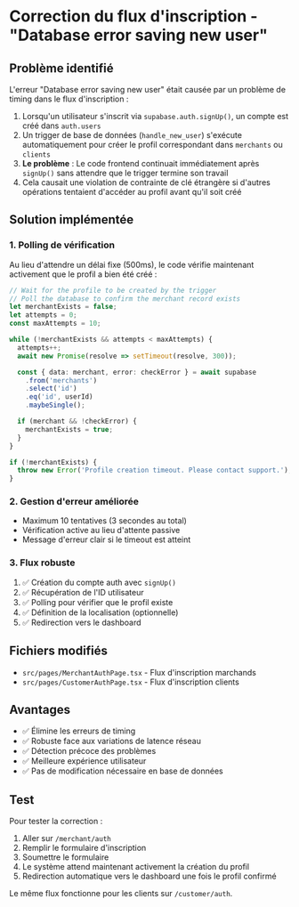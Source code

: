 # Correction du flux d'inscription - "Database error saving new user"

## Problème identifié

L'erreur "Database error saving new user" était causée par un problème de timing dans le flux d'inscription :

1. Lorsqu'un utilisateur s'inscrit via `supabase.auth.signUp()`, un compte est créé dans `auth.users`
2. Un trigger de base de données (`handle_new_user`) s'exécute automatiquement pour créer le profil correspondant dans `merchants` ou `clients`
3. **Le problème** : Le code frontend continuait immédiatement après `signUp()` sans attendre que le trigger termine son travail
4. Cela causait une violation de contrainte de clé étrangère si d'autres opérations tentaient d'accéder au profil avant qu'il soit créé

## Solution implémentée

### 1. Polling de vérification

Au lieu d'attendre un délai fixe (500ms), le code vérifie maintenant activement que le profil a bien été créé :

```typescript
// Wait for the profile to be created by the trigger
// Poll the database to confirm the merchant record exists
let merchantExists = false;
let attempts = 0;
const maxAttempts = 10;

while (!merchantExists && attempts < maxAttempts) {
  attempts++;
  await new Promise(resolve => setTimeout(resolve, 300));

  const { data: merchant, error: checkError } = await supabase
    .from('merchants')
    .select('id')
    .eq('id', userId)
    .maybeSingle();

  if (merchant && !checkError) {
    merchantExists = true;
  }
}

if (!merchantExists) {
  throw new Error('Profile creation timeout. Please contact support.');
}
```

### 2. Gestion d'erreur améliorée

- Maximum 10 tentatives (3 secondes au total)
- Vérification active au lieu d'attente passive
- Message d'erreur clair si le timeout est atteint

### 3. Flux robuste

1. ✅ Création du compte auth avec `signUp()`
2. ✅ Récupération de l'ID utilisateur
3. ✅ Polling pour vérifier que le profil existe
4. ✅ Définition de la localisation (optionnelle)
5. ✅ Redirection vers le dashboard

## Fichiers modifiés

- `src/pages/MerchantAuthPage.tsx` - Flux d'inscription marchands
- `src/pages/CustomerAuthPage.tsx` - Flux d'inscription clients

## Avantages

- ✅ Élimine les erreurs de timing
- ✅ Robuste face aux variations de latence réseau
- ✅ Détection précoce des problèmes
- ✅ Meilleure expérience utilisateur
- ✅ Pas de modification nécessaire en base de données

## Test

Pour tester la correction :

1. Aller sur `/merchant/auth`
2. Remplir le formulaire d'inscription
3. Soumettre le formulaire
4. Le système attend maintenant activement la création du profil
5. Redirection automatique vers le dashboard une fois le profil confirmé

Le même flux fonctionne pour les clients sur `/customer/auth`.
